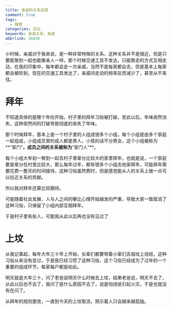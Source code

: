 ```yaml
---
title: 亲戚的关系没落
comment: true
tags:
  - 随想
categories: 日记
keywords: 亲戚关系，亲戚
abbrlink: 56630
---
```


小时候，亲戚对于我来说，是一种非常特殊的关系，这种关系并不是很近，但是只要能聚到一起也能像亲人一样。那个时候交通工具不发达，只能靠走的方式互相走动，在我的印象中，每年都会走一次亲戚，当然不是每家都会去，但是基本上每家都会被轮到，现在的交通工具发达了，亲戚间走动的频率反而减少了，甚至从不来往。
<!--more-->

# 拜年

不知道具体的是哪个年份开始，村子里的拜年习俗被打破，至此以后，年味突然消失，这种突然间的打破导致彻底的丧失了年味。

那个时候拜年，基本上是一个村子里的人组成很多个小组，每个小组是由多个家庭一起组成，小组成员里的成人都是男人，小孩的话不分男女，这个小组被称为**“家门”**，成员之间的关系被称为**“家门人”**。

每个小组大年初一聚到一起去村子里辈分比较大的家里拜年，也就是说，一个家庭要是辈分在村里比较大，那么每年过年，都有很多个小组去他家拜年，可能拜年需要花费一整天的时间接待，这种习俗虽然费时，但是感觉能从人的关系上做一点可以拉近关系的贡献。

所以我对拜年还算比较期待。

可能随着社会发展，人与人之间的攀比心理开始越发的严重，导致大家一致取消了这种习俗，只保留了小组内部互相拜年。

于是村子里有些人，可能我从此以后再也没有见过了


# 上坟

从我记事起，每年大年三十早上开始，长辈们都要带着小辈们去祖坟上烧纸，这种习俗从来没有变过，于是我已经习惯了这种习俗，这个习俗已经成为了过年的一个重要的组成环节，每家每户都是如此。

明天就是大年三十，问了老爸说明天什么时候去上坟，结果老爸说，明天不去了，从此以后也不去了，我问了是什么原因不去了，说是怕烧纸引起火灾，于是也就没有在问了。

从拜年的规则更改，一直到今天的上坟取消，预示着人只会越来越孤独。





